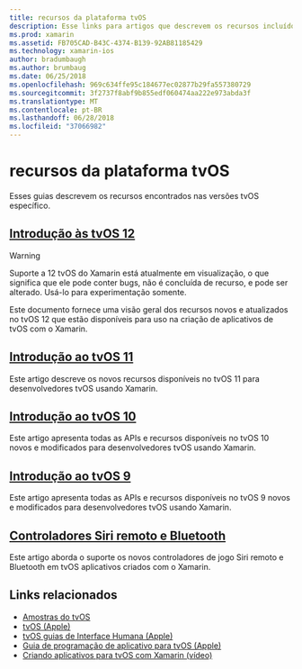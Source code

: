 ```yaml
---
title: recursos da plataforma tvOS
description: Esse links para artigos que descrevem os recursos incluídos em várias versões tvOS do documento. Ele também está vinculada a um documento que descreve os controladores Siri remoto e Bluetooth.
ms.prod: xamarin
ms.assetid: FB705CAD-B43C-4374-B139-92AB81185429
ms.technology: xamarin-ios
author: bradumbaugh
ms.author: brumbaug
ms.date: 06/25/2018
ms.openlocfilehash: 969c634ffe95c184677ec02877b29fa557380729
ms.sourcegitcommit: 3f2737f8abf9b855edf060474aa222e973abda3f
ms.translationtype: MT
ms.contentlocale: pt-BR
ms.lasthandoff: 06/28/2018
ms.locfileid: "37066982"
---
```

# <a name="tvos-platform-features"></a>recursos da plataforma tvOS

Esses guias descrevem os recursos encontrados nas versões tvOS específico.

## <a name="introduction-to-tvos-12iostvosplatformintroduction-to-tvos12indexmd"></a>[Introdução às tvOS 12](~/ios/tvos/platform/introduction-to-tvos12/index.md)

> [!WARNING]
> Suporte a 12 tvOS do Xamarin está atualmente em visualização, o que significa que ele pode conter bugs, não é concluída de recurso, e pode ser alterado.
> Usá-lo para experimentação somente.

Este documento fornece uma visão geral dos recursos novos e atualizados no tvOS 12 que estão disponíveis para uso na criação de aplicativos de tvOS com o Xamarin.

## <a name="introduction-to-tvos-11iostvosplatformintroduction-to-tvos11md"></a>[Introdução ao tvOS 11](~/ios/tvos/platform/introduction-to-tvos11.md)

Este artigo descreve os novos recursos disponíveis no tvOS 11 para desenvolvedores tvOS usando Xamarin.

## <a name="introduction-to-tvos-10iostvosplatformintroduction-to-tvos10indexmd"></a>[Introdução ao tvOS 10](~/ios/tvos/platform/introduction-to-tvos10/index.md)

Este artigo apresenta todas as APIs e recursos disponíveis no tvOS 10 novos e modificados para desenvolvedores tvOS usando Xamarin.

## <a name="introduction-to-tvos-9iostvosplatformtvos9md"></a>[Introdução ao tvOS 9](~/ios/tvos/platform/tvos9.md)

Este artigo apresenta todas as APIs e recursos disponíveis no tvOS 9 novos e modificados para desenvolvedores tvOS usando Xamarin.

## <a name="siri-remote-and-bluetooth-controllersiostvosplatformremote-bluetoothmd"></a>[Controladores Siri remoto e Bluetooth](~/ios/tvos/platform/remote-bluetooth.md)

Este artigo aborda o suporte os novos controladores de jogo Siri remoto e Bluetooth em tvOS aplicativos criados com o Xamarin.

## <a name="related-links"></a>Links relacionados

- [Amostras do tvOS](https://developer.xamarin.com/samples/tvos/all/)
- [tvOS (Apple)](https://developer.apple.com/tvos/)
- [tvOS guias de Interface Humana (Apple)](https://developer.apple.com/tvos/human-interface-guidelines/)
- [Guia de programação de aplicativo para tvOS (Apple)](https://developer.apple.com/library/prerelease/tvos/documentation/General/Conceptual/AppleTV_PG/)
- [Criando aplicativos para tvOS com Xamarin (vídeo)](https://university.xamarin.com/lightninglectures/tvos-with-xamarin)
